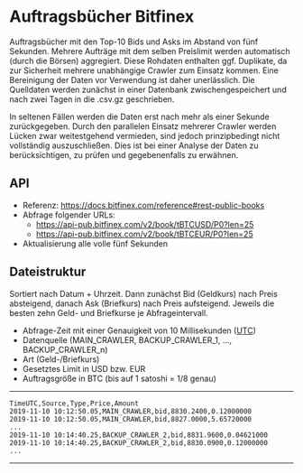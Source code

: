# Auftragsbücher Bitfinex

Auftragsbücher mit den Top-10 Bids und Asks im Abstand von fünf Sekunden.
Mehrere Aufträge mit dem selben Preislimit werden automatisch (durch die Börsen) aggregiert.
Diese Rohdaten enthalten ggf. Duplikate, da zur Sicherheit mehrere unabhängige Crawler zum Einsatz kommen.
Eine Bereinigung der Daten vor Verwendung ist daher unerlässlich.
Die Quelldaten werden zunächst in einer Datenbank zwischengespeichert und nach zwei Tagen
in die .csv.gz geschrieben.

In seltenen Fällen werden die Daten erst nach mehr als einer Sekunde zurückgegeben.
Durch den parallelen Einsatz mehrerer Crawler werden Lücken zwar weitestgehend vermieden,
sind jedoch prinzipbedingt nicht vollständig auszuschließen. Dies ist bei einer
Analyse der Daten zu berücksichtigen, zu prüfen und gegebenenfalls zu erwähnen.

## API
- Referenz: https://docs.bitfinex.com/reference#rest-public-books
- Abfrage folgender URLs:
    - https://api-pub.bitfinex.com/v2/book/tBTCUSD/P0?len=25
    - https://api-pub.bitfinex.com/v2/book/tBTCEUR/P0?len=25
- Aktualisierung alle volle fünf Sekunden


## Dateistruktur
Sortiert nach Datum + Uhrzeit.
Dann zunächst Bid (Geldkurs) nach Preis absteigend, danach Ask (Briefkurs) nach Preis aufsteigend.
Jeweils die besten zehn Geld- und Briefkurse je Abfrageintervall.

- Abfrage-Zeit mit einer Genauigkeit von 10 Millisekunden ([UTC](https://de.wikipedia.org/wiki/Koordinierte_Weltzeit))
- Datenquelle (MAIN_CRAWLER, BACKUP_CRAWLER_1, ..., BACKUP_CRAWLER_n)
- Art (Geld-/Briefkurs)
- Gesetztes Limit in USD bzw. EUR
- Auftragsgröße in BTC (bis auf 1 satoshi = 1/8 genau)

---
    TimeUTC,Source,Type,Price,Amount
    2019-11-10 10:12:50.05,MAIN_CRAWLER,bid,8830.2400,0.12000000
    2019-11-10 10:12:50.05,MAIN_CRAWLER,bid,8827.0000,5.65720000
    ...
    2019-11-10 10:14:40.25,BACKUP_CRAWLER_2,bid,8831.9600,0.04621000
    2019-11-10 10:14:40.25,BACKUP_CRAWLER_2,bid,8830.0900,0.12000000
    ...
---
